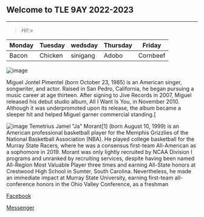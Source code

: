 ## Welcome to TLE 9AY 2022-2023
---
>*Hi!*:>

| Monday | Tuesday | wedsday | Thursday | Friday |
| ------ | ------- | ------- | -------- | ------ |
| Bacon | Chicken | sinigang|  Adobo | Cornbeef |



![image](https://user-images.githubusercontent.com/118234208/204168538-b10f35f8-3c57-48b0-aee8-fa181b49e477.png)

Miguel Jontel Pimentel (born October 23, 1985) is an American singer, songwriter, and actor. Raised in San Pedro, California, he began pursuing a music career at age thirteen. After signing to Jive Records in 2007, Miguel released his debut studio album, All I Want Is You, in November 2010. Although it was underpromoted upon its release, the album became a sleeper hit and helped Miguel garner commercial standing.[




![image](https://user-images.githubusercontent.com/118234208/203452896-724c9f99-f131-4d85-8630-5198c24c644a.png)
Temetrius Jamel "Ja" Morant[1] (born August 10, 1999) is an American professional basketball player for the Memphis Grizzlies of the National Basketball Association (NBA). He played college basketball for the Murray State Racers, where he was a consensus first-team All-American as a sophomore in 2019.
Morant was only lightly recruited by NCAA Division I programs and unranked by recruiting services, despite having been named All-Region Most Valuable Player three times and earning All-State honors at Crestwood High School in Sumter, South Carolina. Nevertheless, he made an immediate impact at Murray State University, earning first-team all-conference honors in the Ohio Valley Conference, as a freshman

[Facebook](https://www.facebook.com/JohnLaurenceBazar)

[Messenger](https://www.messenger.com/JohnLaurenceBazar)

